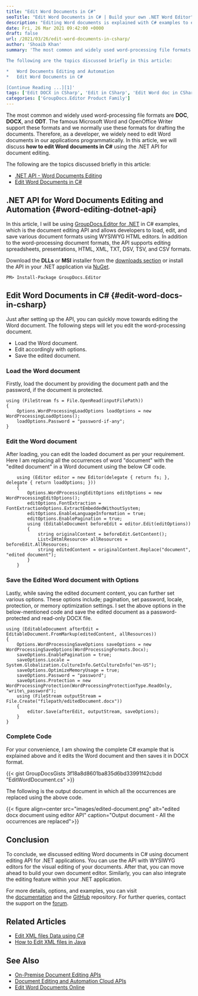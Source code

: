 ```yaml
---
title: "Edit Word Documents in C#"
seoTitle: "Edit Word Documents in C# | Build your own .NET Word Editor"
description: "Editing Word documents is explained with C# examples to edit DOC, DOCX, ODT files within your .NET application using document editing API."
date: Fri, 26 Mar 2021 09:42:00 +0000
draft: false
url: /2021/03/26/edit-word-documents-in-csharp/
author: 'Shoaib Khan'
summary: 'The most common and widely used word-processing file formats that are supported by Microsoft Word and OpenOffice Writer are DOC, DOCX, and ODT. We normally use these formats for drafting the documents. Therefore, as a developer, we widely need to edit Word documents in our applications programmatically. In this article, we will discuss how to edit Word documents in C# using the .NET API for document editing.

The following are the topics discussed briefly in this article:

*   Word Documents Editing and Automation
*   Edit Word Documents in C#

[Continue Reading ...][1]'
tags: ['Edit DOCX in CSharp', 'Edit in CSharp', 'Edit Word doc in CSharp', 'Word Editing .NET API']
categories: ['GroupDocs.Editor Product Family']
---
```


The most common and widely used word-processing file formats are **DOC**, **DOCX**, and **ODT**. The famous Microsoft Word and OpenOffice Writer support these formats and we normally use these formats for drafting the documents. Therefore, as a developer, we widely need to edit Word documents in our applications programmatically. In this article, we will discuss **how to edit Word documents in C#** using the .NET API for document editing.

The following are the topics discussed briefly in this article:

*   [.NET API - Word Documents Editing][2]
*   [Edit Word Documents in C#][3]

## .NET API for Word Documents Editing and Automation {#word-editing-dotnet-api}

In this article, I will be using [GroupDocs.Editor for .NET][4] in C# examples, which is the document editing API and allows developers to load, edit, and save various document formats using WYSIWYG HTML editors. In addition to the word-processing document formats, the API supports editing spreadsheets, presentations, HTML, XML, TXT, DSV, TSV, and CSV formats.

Download the **DLLs** or **MSI** installer from the [downloads section][5] or install the API in your .NET application via [NuGet][6].

```
PM> Install-Package GroupDocs.Editor
```

## Edit Word Documents in C# {#edit-word-docs-in-csharp}

Just after setting up the API, you can quickly move towards editing the Word document. The following steps will let you edit the word-processing document.

*   Load the Word document.
*   Edit accordingly with options.
*   Save the edited document.

### Load the Word document

Firstly, load the document by providing the document path and the password, if the document is protected.

```
using (FileStream fs = File.OpenRead(inputFilePath))
{
    Options.WordProcessingLoadOptions loadOptions = new WordProcessingLoadOptions();
    loadOptions.Password = "password-if-any";
}
```

### Edit the Word document

After loading, you can edit the loaded document as per your requirement. Here I am replacing all the occurrences of word "document" with the "edited document" in a Word document using the below C# code.

```
    using (Editor editor = new Editor(delegate { return fs; }, delegate { return loadOptions; }))
    {
        Options.WordProcessingEditOptions editOptions = new WordProcessingEditOptions();
        editOptions.FontExtraction = FontExtractionOptions.ExtractEmbeddedWithoutSystem;
        editOptions.EnableLanguageInformation = true;
        editOptions.EnablePagination = true;
        using (EditableDocument beforeEdit = editor.Edit(editOptions))
        {
            string originalContent = beforeEdit.GetContent();
            List<IHtmlResource> allResources = beforeEdit.AllResources;
            string editedContent = originalContent.Replace("document", "edited document");
        }
    }
```

### Save the Edited Word document with Options

Lastly, while saving the edited document content, you can further set various options. These options include; pagination, set password, locale, protection, or memory optimization settings. I set the above options in the below-mentioned code and save the edited document as a password-protected and read-only DOCX file.

```
using (EditableDocument afterEdit = EditableDocument.FromMarkup(editedContent, allResources))
{
    Options.WordProcessingSaveOptions saveOptions = new WordProcessingSaveOptions(WordProcessingFormats.Docx);
    saveOptions.EnablePagination = true;
    saveOptions.Locale = System.Globalization.CultureInfo.GetCultureInfo("en-US");
    saveOptions.OptimizeMemoryUsage = true;
    saveOptions.Password = "password";
    saveOptions.Protection = new WordProcessingProtection(WordProcessingProtectionType.ReadOnly, "write\_password");
    using (FileStream outputStream = File.Create("filepath/editedDocument.docx"))
    {
        editor.Save(afterEdit, outputStream, saveOptions);
    }
}
```

### Complete Code

For your convenience, I am showing the complete C# example that is explained above and it edits the Word document and then saves it in DOCX format.

{{< gist GroupDocsGists 3f18a8d8601ba835d6bd33991f42cbdd "EditWordDocument.cs" >}}

The following is the output document in which all the occurrences are replaced using the above code.



{{< figure align=center src="images/edited-document.png" alt="edited docx document using editor API" caption="Output document - All the occurrences are replaced">}}


## Conclusion

To conclude, we discussed editing Word documents in C# using document editing API for .NET applications. You can use the API with WYSIWYG editors for the visual editing of your documents. After that, you can move ahead to build your own document editor. Similarly, you can also integrate the editing feature within your .NET application.

For more details, options, and examples, you can visit the [documentation][7] and the [GitHub][8] repository. For further queries, contact the support on the [forum][9].

## Related Articles

*   [Edit XML files Data using C#][10]
*   [How to Edit XML files in Java][11]

## See Also

*   [On-Premise Document Editing APIs][12]
*   [Document Editing and Automation Cloud APIs][13]
*   [Edit Word Documents Online][14]







[1]: https://blog.groupdocs.com/2021/03/26/edit-word-documents-in-csharp/
[2]: #word-editing-dotnet-api
[3]: #edit-word-docs-in-csharp
[4]: https://products.groupdocs.com/editor/net
[5]: https://downloads.groupdocs.com/editor/net
[6]: https://www.nuget.org/packages/groupdocs.editor
[7]: https://docs.groupdocs.com/editor/net
[8]: https://github.com/groupdocs-editor
[9]: https://forum.groupdocs.com/c/assembly
[10]: https://blog.groupdocs.com/2021/11/02/edit-xml-files-using-csharp/
[11]: https://blog.groupdocs.com/2021/11/06/edit-xml-files-in-java/
[12]: https://products.groupdocs.com/editor/family
[13]: https://products.groupdocs.cloud/editor/family
[14]: https://products.groupdocs.app/editor/word

